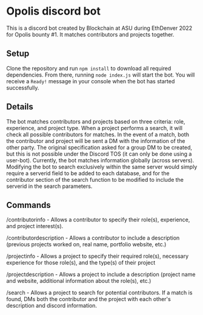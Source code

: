 # Opolis discord bot

This is a discord bot created by Blockchain at ASU during EthDenver 2022 for Opolis bounty #1. It matches contributors and projects together.

## Setup

Clone the repository and run ```npm install``` to download all required dependencies. From there, running ```node index.js``` will start the bot. You will receive a ```Ready!``` message in your console when the bot has started successfully.

## Details

The bot matches contributors and projects based on three criteria: role, experience, and project type. When a project performs a search, it will check all possible contributors for matches. In the event of a match, both the contributor and project will be sent a DM with the information of the other party. The original specification asked for a group DM to be created, but this is not possible under the Discord TOS (it can only be done using a user-bot). Currently, the bot matches information globally (across servers). Modifying the bot to search exclusively within the same server would simply require a serverid field to be added to each database, and for the contributor section of the search function to be modified to include the serverid in the search parameters.

## Commands

/contributorinfo - Allows a contributor to specify their role(s), experience, and project interest(s).

/contributordescription - Allows a contributor to include a description (previous projects worked on, real name, portfolio website, etc.)

/projectinfo - Allows a project to specify their required role(s), necessary experience for those role(s), and the type(s) of their project

/projectdescription - Allows a project to include a description (project name and website, additional information about the role(s), etc.)

/search - Allows a project to search for potential contributors. If a match is found, DMs both the contributor and the project with each other's description and discord information.
